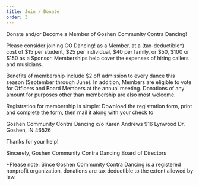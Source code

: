 ```yaml
---
title: Join / Donate
order: 3
---
```


Donate and/or Become a Member of 
Goshen Community Contra Dancing!

Please consider joining GO Dancing! as a Member, at a (tax-deductible*) cost of $15 per student, $25 per individual, $40 per family, or $50, $100 or $150 as a Sponsor. Memberships help cover the expenses of hiring callers and musicians.

Benefits of membership include $2 off admission to every dance this season (September through June). In addition, Members are eligible to vote for Officers and Board Members at the annual meeting. Donations of any amount for purposes other than membership are also most welcome.

Registration for membership is simple: Download the registration form, print and complete the form, then mail it along with your check to


Goshen Community Contra Dancing
c/o Karen Andrews
916 Lynwood Dr.
Goshen, IN 46526

Thanks for your help!

Sincerely,
Goshen Community Contra Dancing Board of Directors

*Please note: Since Goshen Community Contra Dancing is a registered nonprofit organization, donations are tax deductible to the extent allowed by law.